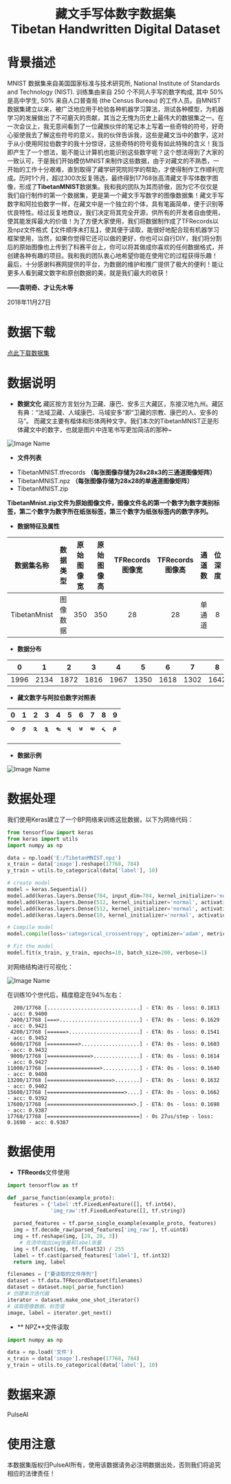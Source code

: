 <h1 align="center">
    藏文手写体数字数据集
    <br>
    Tibetan Handwritten Digital Dataset
</h1>

# **背景描述**
MNIST 数据集来自美国国家标准与技术研究所, National Institute of Standards and Technology (NIST). 训练集由来自 250 个不同人手写的数字构成, 其中 50% 是高中学生, 50% 来自人口普查局 (the Census Bureau) 的工作人员。自MNIST数据集建立以来，被广泛地应用于检验各种机器学习算法，测试各种模型，为机器学习的发展做出了不可磨灭的贡献，其当之无愧为历史上最伟大的数据集之一。在一次会议上，我无意间看到了一位藏族伙伴的笔记本上写着一些奇特的符号，好奇心驱使我去了解这些符号的意义，我的伙伴告诉我，这些是藏文当中的数字，这对于从小使用阿拉伯数字的我十分惊讶，这些奇特的符号竟有如此特殊的含义！我当即产生了一个想法，能不能让计算机也能识别这些数字呢？这个想法得到了大家的一致认可，于是我们开始模仿MNIST来制作这些数据，由于对藏文的不熟悉，一开始的工作十分艰难，直到取得了藏学研究院同学的帮助，才使得制作工作顺利完成。历时1个月，超过300次反复筛选，最终得到17768张高清藏文手写体数字图像，形成了**TibetanMNIST**数据集。我和我的团队为其而骄傲，因为它不仅仅是我们自行制作的第一个数据集，更是第一个藏文手写数字的图像数据集！藏文手写数字和阿拉伯数字一样，在藏文中是一个独立的个体，具有笔画简单，便于识别等优良特性。经过反复地商议，我们决定将其完全开源，供所有的开发者自由使用，使其能发挥最大的价值！为了方便大家使用，我们将数据制作成了TFRecords以及npz文件格式【文件顺序未打乱】，使其便于读取，能很好地配合现有机器学习框架使用，当然，如果你觉得它还可以做的更好，你也可以自行DIY，我们将分割后的原始图像也上传到了科赛平台上，你可以将其做成你喜欢的任何数据格式，并创建各种有趣的项目。我和我的团队衷心地希望你能在使用它的过程获得乐趣！
最后，十分感谢科赛网提供的平台，为数据的维护和推广提供了极大的便利！能让更多人看到藏文数字和原创数据的美，就是我们最大的收获！
   
**——袁明奇、才让先木等**

2018年11月27日

# **数据下载**
[点此下载数据集](https://www.heywhale.com/mw/dataset/5bfe734a954d6e0010683839)

# **数据说明**
*  **数据文化**
藏区按方言划分为卫藏、康巴、安多三大藏区，东接汉地九州。藏区有典：“法域卫藏、人域康巴、马域安多”即“卫藏的宗教、康巴的人、安多的马”。
而藏文主要有楷体和形体两种文字。我们本次的TibetanMNIST正是形体藏文中的数字，也就是图片中连笔书写更加简洁的那种~



![Image Name](https://cdn.kesci.com/upload/image/pixx2ees7d.png?imageView2/0/w/320/h/320)





 * **文件列表**

- TibetanMNIST.tfrecords **（每张图像存储为28x28x3的三通道图像矩阵）**
- TibetanMNIST.npz **（每张图像存储为28x28的单通道图像矩阵）**
- TibetanMNIST.zip
 
**TibetanMnist.zip文件为原始图像文件，图像文件名的第一个数字为数字类别标签，第二个数字为数字所在纸张标签，第三个数字为纸张标签内的数字序列。**

 
* **数据特征及属性**


| 数据集名称 | 数据类型 |原始图像宽|原始图像高|TFRecords图像宽|TFRecords图像高|通道数|位深度|值缺失| 实例数 |相关任务|
|:--------:|:--------:|:--------:|:-:|:--------:|:--------:|:--:|:-:|:-:|:-:|:-:|
| TibetanMnist  | 图像数据|350|350|28|28|单通道|8| N/A    |17768  |分类任务|
* **数据分布**

|0|1|2|3|4|5|6|7|8|9|总计|
|:------:|:----:|:---:|:---:|:---:|:---:|:---:|:---:|:---:|:--:|:---:|
|1996|2134|1872|1816|1967|1350|1618|1302|1642|2071|17768|

* **藏文数字与阿拉伯数字对照表**

|0|1|2|3|4|5|6|7|8|9|
|------|----|--|--|--|--|--|--|--|--|
|**༠**|**༡**|**༢**|**༣**|**༤**|**༥**|**༦**|**༧**|**༨**|**༩**|

* **数据示例**


![Image Name](https://cdn.kesci.com/upload/image/pixx4l3j4p.jpg?imageView2/0/w/320/h/320)



# **数据处理** 
我们使用Keras建立了一个BP网络来训练这批数据，以下为网络代码：
```python
from tensorflow import keras
from keras import utils
import numpy as np

data = np.load('E:/TibetanMNIST.npz')
x_train = data['image'].reshape(17768, 784)
y_train = utils.to_categorical(data['label'], 10)

# create model
model = keras.Sequential()
model.add(keras.layers.Dense(784, input_dim=784, kernel_initializer='normal', activation= 'tanh'))
model.add(keras.layers.Dense(512, kernel_initializer='normal', activation= 'tanh'))
model.add(keras.layers.Dense(512, kernel_initializer='normal', activation= 'tanh'))
model.add(keras.layers.Dense(10, kernel_initializer='normal', activation= 'softmax'))

# Compile model
model.compile(loss='categorical_crossentropy', optimizer='adam', metrics=['accuracy'])

# Fit the model
model.fit(x_train, y_train, epochs=10, batch_size=200, verbose=1)
```

对网络结构进行可视化：

![Image Name](https://cdn.kesci.com/upload/image/piw2ylt96x.png?imageView2/0/w/640/h/640)

在训练10个世代后，精度稳定在94%左右：
```
  200/17768 [..............................] - ETA: 0s - loss: 0.1813 - acc: 0.9400
 2400/17768 [===>..........................] - ETA: 0s - loss: 0.1629 - acc: 0.9421
 4200/17768 [======>.......................] - ETA: 0s - loss: 0.1541 - acc: 0.9452
 6600/17768 [==========>...................] - ETA: 0s - loss: 0.1603 - acc: 0.9432
 9000/17768 [==============>...............] - ETA: 0s - loss: 0.1614 - acc: 0.9427
11000/17768 [=================>............] - ETA: 0s - loss: 0.1640 - acc: 0.9408
13200/17768 [=====================>........] - ETA: 0s - loss: 0.1632 - acc: 0.9402
15600/17768 [=========================>....] - ETA: 0s - loss: 0.1662 - acc: 0.9392
17600/17768 [============================>.] - ETA: 0s - loss: 0.1698 - acc: 0.9387
17768/17768 [==============================] - 0s 27us/step - loss: 0.1698 - acc: 0.9387
```


# **数据使用**
* **TFReords**文件使用


```python
import tensorflow as tf

def _parse_function(example_proto):
  features = {'label':tf.FixedLenFeature([], tf.int64),
              'img_raw':tf.FixedLenFeature([], tf.string)}
  
  parsed_features = tf.parse_single_example(example_proto, features)
  img = tf.decode_raw(parsed_features['img_raw'], tf.uint8)
  img = tf.reshape(img, [28, 28, 3])
    # 在流中抛出img张量和label张量
  img = tf.cast(img, tf.float32) / 255
  label = tf.cast(parsed_features['label'], tf.int32)
  return img, label

filenames = ["要读取的文件序列"]
dataset = tf.data.TFRecordDataset(filenames)
dataset = dataset.map(_parse_function)
# 创建单次迭代器
iterator = dataset.make_one_shot_iterator()
# 读取图像数据、标签值
image, label = iterator.get_next()

```


* ** NPZ**文件读取


```python
import numpy as np

data = np.load('文件')
x_train = data['image'].reshape(17768, 784)
y_train = utils.to_categorical(data['label'], 10)
```






# **数据来源**
PulseAI

# **使用注意**
本数据集版权归PulseAI所有，使用该数据请务必注明数据出处，否则我们将追究相应的法律责任！
